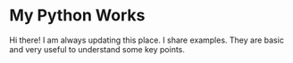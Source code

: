 # My Python Works
Hi there! I am always updating this place. I share examples. They are basic and very useful to understand some key points.
